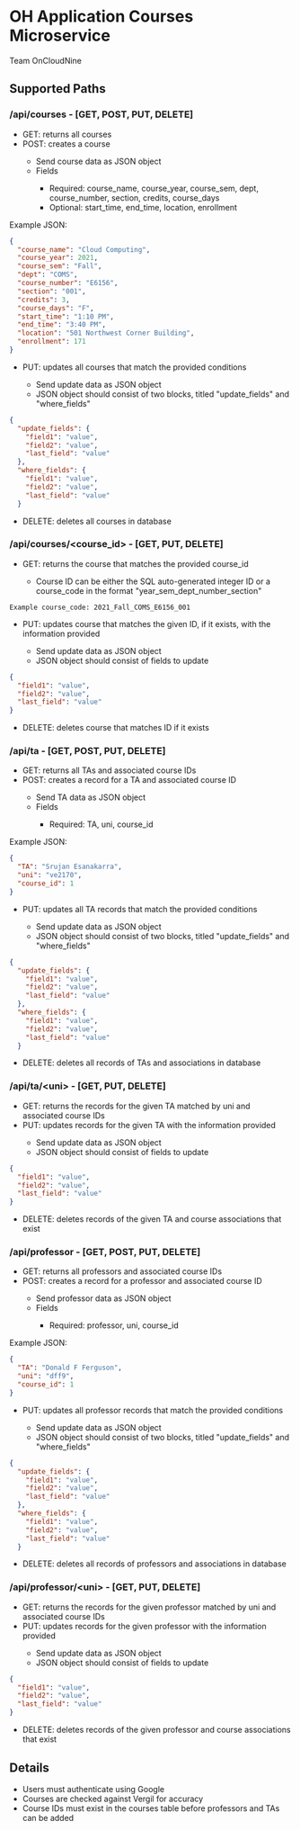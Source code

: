 # OH Application Courses Microservice

Team OnCloudNine

## Supported Paths
### /api/courses - [GET, POST, PUT, DELETE]
<ul>
<li>GET: returns all courses</li>
<li>POST: creates a course</li>
<ul>
<li>Send course data as JSON object</li>
<li>Fields</li>
<ul>
<li>Required: course_name, course_year, course_sem, dept, 
course_number, section, credits, course_days</li>
<li>Optional: start_time, end_time, location, enrollment</li>
</ul>
</ul>
</ul>
Example JSON:

```json
{
  "course_name": "Cloud Computing",
  "course_year": 2021,
  "course_sem": "Fall",
  "dept": "COMS",
  "course_number": "E6156",
  "section": "001",
  "credits": 3,
  "course_days": "F",
  "start_time": "1:10 PM",
  "end_time": "3:40 PM",
  "location": "501 Northwest Corner Building",
  "enrollment": 171
}

```

<ul>
<li>PUT: updates all courses that match the provided conditions</li>
<ul>
<li>Send update data as JSON object</li>
<li>JSON object should consist of two blocks, titled "update_fields" and 
"where_fields"</li>
</ul>
</ul>

```json
{
  "update_fields": {
    "field1": "value",
    "field2": "value",
    "last_field": "value"
  },
  "where_fields": {
    "field1": "value",
    "field2": "value",
    "last_field": "value"
  }
```

<ul>
<li>DELETE: deletes all courses in database</li>
</ul>

### /api/courses/\<course_id\> - [GET, PUT, DELETE]
<ul>
<li>GET: returns the course that matches the provided course_id</li>
<ul>
<li>Course ID can be either the SQL auto-generated integer ID or a 
course_code in the format "year_sem_dept_number_section"</li>
</ul>
</ul>

```
Example course_code: 2021_Fall_COMS_E6156_001
```

<ul>
<li>PUT: updates course that matches the given ID, if it exists, with the 
information provided</li>
<ul>
<li>Send update data as JSON object</li>
<li>JSON object should consist of fields to update</li>
</ul>
</ul>

```json
{
  "field1": "value",
  "field2": "value",
  "last_field": "value"
}
```

<ul>
<li>DELETE: deletes course that matches ID if it exists</li>
</ul>

### /api/ta - [GET, POST, PUT, DELETE]
<ul>
<li>GET: returns all TAs and associated course IDs</li>
<li>POST: creates a record for a TA and associated course ID</li>
<ul>
<li>Send TA data as JSON object</li>
<li>Fields</li>
<ul>
<li>Required: TA, uni, course_id</li>
</ul>
</ul>
</ul>
Example JSON:

```json
{
  "TA": "Srujan Esanakarra",
  "uni": "ve2170",
  "course_id": 1
}

```

<ul>
<li>PUT: updates all TA records that match the provided conditions</li>
<ul>
<li>Send update data as JSON object</li>
<li>JSON object should consist of two blocks, titled "update_fields" and 
"where_fields"</li>
</ul>
</ul>

```json
{
  "update_fields": {
    "field1": "value",
    "field2": "value",
    "last_field": "value"
  },
  "where_fields": {
    "field1": "value",
    "field2": "value",
    "last_field": "value"
  }
```

<ul>
<li>DELETE: deletes all records of TAs and associations in database</li>
</ul>

### /api/ta/\<uni\> - [GET, PUT, DELETE]
<ul>
<li>GET: returns the records for the given TA matched by uni and associated 
course IDs</li>
<li>PUT: updates records for the given TA with the information provided</li>
<ul>
<li>Send update data as JSON object</li>
<li>JSON object should consist of fields to update</li>
</ul>
</ul>

```json
{
  "field1": "value",
  "field2": "value",
  "last_field": "value"
}
```

<ul>
<li>DELETE: deletes records of the given TA and course associations that 
exist</li>
</ul>

### /api/professor - [GET, POST, PUT, DELETE]
<ul>
<li>GET: returns all professors and associated course IDs</li>
<li>POST: creates a record for a professor and associated course ID</li>
<ul>
<li>Send professor data as JSON object</li>
<li>Fields</li>
<ul>
<li>Required: professor, uni, course_id</li>
</ul>
</ul>
</ul>
Example JSON:

```json
{
  "TA": "Donald F Ferguson",
  "uni": "dff9",
  "course_id": 1
}

```

<ul>
<li>PUT: updates all professor records that match the provided conditions</li>
<ul>
<li>Send update data as JSON object</li>
<li>JSON object should consist of two blocks, titled "update_fields" and 
"where_fields"</li>
</ul>
</ul>

```json
{
  "update_fields": {
    "field1": "value",
    "field2": "value",
    "last_field": "value"
  },
  "where_fields": {
    "field1": "value",
    "field2": "value",
    "last_field": "value"
  }
```

<ul>
<li>DELETE: deletes all records of professors and associations in database</li>
</ul>

### /api/professor/\<uni\> - [GET, PUT, DELETE]
<ul>
<li>GET: returns the records for the given professor matched by uni and 
associated 
course IDs</li>
<li>PUT: updates records for the given professor with the information 
provided</li>
<ul>
<li>Send update data as JSON object</li>
<li>JSON object should consist of fields to update</li>
</ul>
</ul>

```json
{
  "field1": "value",
  "field2": "value",
  "last_field": "value"
}
```

<ul>
<li>DELETE: deletes records of the given professor and course associations that 
exist</li>
</ul>

## Details
<ul>
<li>Users must authenticate using Google</li>
<li>Courses are checked against Vergil for accuracy</li>
<li>Course IDs must exist in the courses table before professors and TAs 
can be added</li>
</ul>